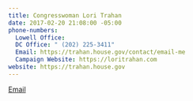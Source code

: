 ```yaml
---
title: Congresswoman Lori Trahan
date: 2017-02-20 21:08:00 -05:00
phone-numbers:
  Lowell Office: 
  DC Office: " (202) 225-3411"
  Email: https://trahan.house.gov/contact/email-me
  Campaign Website: https://loritrahan.com
website: https://trahan.house.gov
---
```


[Email](https://trahan.house.gov/contact/email-me)